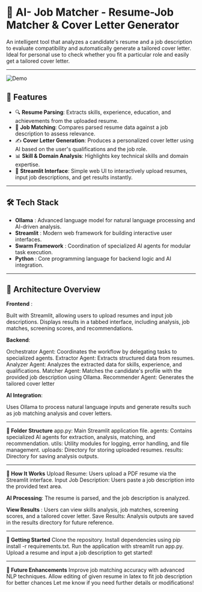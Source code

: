 # 🤖 AI- Job Matcher - Resume-Job Matcher & Cover Letter Generator

An intelligent tool that analyzes a candidate's resume and a job description to evaluate compatibility and automatically generate a tailored cover letter. Ideal for 
personal use to check whether you fit a particular role and easily get a tailored cover letter.

---
![Demo](demo.gif)
## 🚀 Features

- 🔍 **Resume Parsing**: Extracts skills, experience, education, and achievements from the uploaded resume.
- 🧠 **Job Matching**: Compares parsed resume data against a job description to assess relevance.
- ✍️ **Cover Letter Generation**: Produces a personalized cover letter using AI based on the user's qualifications and the job role.
- 📊 **Skill & Domain Analysis**: Highlights key technical skills and domain expertise.
- 🧾 **Streamlit Interface**: Simple web UI to interactively upload resumes, input job descriptions, and get results instantly.

---
## 🛠️ Tech Stack


- **Ollama** : Advanced language model for natural language processing and AI-driven analysis.
- **Streamlit** : Modern web framework for building interactive user interfaces.
- **Swarm Framework** : Coordination of specialized AI agents for modular task execution.
- **Python** : Core programming language for backend logic and AI integration.

---
## 🧩 Architecture Overview

**Frontend** :

Built with Streamlit, allowing users to upload resumes and input job descriptions.
Displays results in a tabbed interface, including analysis, job matches, screening scores, and recommendations.

**Backend**:

Orchestrator Agent: Coordinates the workflow by delegating tasks to specialized agents.
Extractor Agent: Extracts structured data from resumes.
Analyzer Agent: Analyzes the extracted data for skills, experience, and qualifications.
Matcher Agent: Matches the candidate's profile with the provided job description using Ollama.
Recommender Agent: Generates the tailored cover letter

**AI Integration**:

Uses Ollama to process natural language inputs and generate results such as job matching analysis and cover letters.

---

**📂 Folder Structure**
app.py: Main Streamlit application file.
agents: Contains specialized AI agents for extraction, analysis, matching, and recommendation.
utils: Utility modules for logging, error handling, and file management.
uploads: Directory for storing uploaded resumes.
results: Directory for saving analysis outputs.

---

**📝 How It Works**
Upload Resume: Users upload a PDF resume via the Streamlit interface.
Input Job Description: Users paste a job description into the provided text area.

**AI Processing**:
The resume is parsed, and the job description is analyzed.

**View Results** :
Users can view skills analysis, job matches, screening scores, and a tailored cover letter.
Save Results: Analysis outputs are saved in the results directory for future reference.

---
**🚀 Getting Started**
Clone the repository.
Install dependencies using pip install -r requirements.txt.
Run the application with streamlit run app.py.
Upload a resume and input a job description to get started!

---

**📌 Future Enhancements**
Improve job matching accuracy with advanced NLP techniques.
Allow editing of given resume in latex to fit job description for better chances
Let me know if you need further details or modifications!
